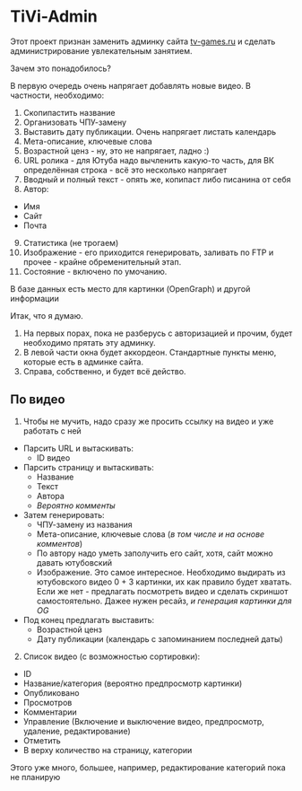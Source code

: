 # TiVi-Admin

Этот проект признан заменить админку сайта [tv-games.ru]() и сделать администрирование увлекательным занятием.

Зачем это понадобилось?

В первую очередь очень напрягает добавлять новые видео. В частности, необходимо:

1. Скопипастить название
2. Организовать ЧПУ-замену
3. Выставить дату публикации. Очень напрягает листать календарь
4. Мета-описание, ключевые слова
5. Возрастной ценз - ну, это не напрягает, ладно :)
6. URL ролика - для Ютуба надо вычленить какую-то часть, для ВК определённая строка - всё это несколько напрягает
7. Вводный и полный текст - опять же, копипаст либо писанина от себя
8. Автор:
  - Имя
  - Сайт
  - Почта
9. Статистика (не трогаем)
10. Изображение - его приходится генерировать, заливать по FTP и прочее - крайне обременительный этап.
11. Состояние - включено по умочанию.

В базе данных есть место для картинки (OpenGraph) и другой информации

Итак, что я думаю.

1. На первых порах, пока не разберусь с авторизацией и прочим, будет необходимо прятать эту админку.
2. В левой части окна будет аккордеон. Стандартные пункты меню, которые есть в админке сайта.
3. Справа, собственно, и будет всё действо.

## По видео

1. Чтобы не мучить, надо сразу же просить ссылку на видео и уже работать с ней
  * Парсить URL и вытаскивать:
    * ID видео
  * Парсить страницу и вытаскивать:
    * Название
    * Текст
    * Автора
    * _Вероятно комменты_
  * Затем генерировать:
    * ЧПУ-замену из названия
    * Мета-описание, ключевые слова (_в том числе и на основе комментов_)
    * По автору надо уметь заполучить его сайт, хотя, сайт можно давать ютубовский
    * Изображение. Это самое интересное. Необходимо выдирать из ютубовского видео 0 + 3 картинки, их как правило будет хватать. Если же нет - предлагать посмотреть видео и сделать скриншот самостоятельно. Дажее нужен ресайз, *и генерация картинки для OG*
  * Под конец предлагать выставить:
    * Возрастной ценз
    * Дату публикации (календарь с запоминанием последней даты)

2. Список видео (с возможностью сортировки):
  * ID
  * Название/категория (вероятно предпросмотр картинки)
  * Опубликовано
  * Просмотров
  * Комментарии
  * Управление (Включение и выключение видео, предпросмотр, удаление, редактирование)
  * Отметить
  * В верху количество на страницу, категории

Этого уже много, большее, например, редактирование категорий пока не планирую